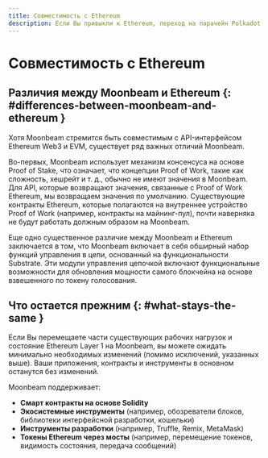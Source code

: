 ```yaml
---
title: Совместимость с Ethereum
description: Если Вы привыкли к Ethereum, переход на парачейн Polkadot может показаться сложным. Вот чего ожидать при первом использовании Moonbeam.
---
```


# Совместимость с Ethereum

## Различия между Moonbeam и Ethereum {: #differences-between-moonbeam-and-ethereum } 

Хотя Moonbeam стремится быть совместимым с API-интерфейсом Ethereum Web3 и EVM, существует ряд важных отличий Moonbeam.

Во-первых, Moonbeam использует механизм консенсуса на основе Proof of Stake, что означает, что концепции Proof of Work, такие как сложность, хешрейт и т. д., обычно не имеют значения в Moonbeam. Для API, которые возвращают значения, связанные с Proof of Work Ethereum, мы возвращаем значения по умолчанию. Существующие контракты Ethereum, которые полагаются на внутреннее устройство Proof of Work (например, контракты на майнинг-пул), почти наверняка не будут работать должным образом на Moonbeam.

Еще одно существенное различие между Moonbeam и Ethereum заключается в том, что Moonbeam включает в себя обширный набор функций управления в цепи, основанный на функциональности  Substrate. Эти модули управления цепочкой включают функциональные возможности для обновления мощности самого блокчейна на основе взвешенного по токену голосования.

## Что остается прежним {: #what-stays-the-same } 

Если Вы перемещаете части существующих рабочих нагрузок и состояние Ethereum Layer 1 на Moonbeam, вы можете ожидать минимально необходимых изменений (помимо исключений, указанных выше). Ваши приложения, контракты и инструменты в основном останутся без изменений.

Moonbeam поддерживает:

 - **Смарт контракты на основе Solidity**
 - **Экосистемные инструменты** (например, обозреватели блоков, библиотеки интерфейсной разработки, кошельки)
 - **Инструменты разработки** (например, Truffle, Remix, MetaMask)
 - **Токены Ethereum через мосты** (например, перемещение токенов, видимость состояния, передача сообщений)
